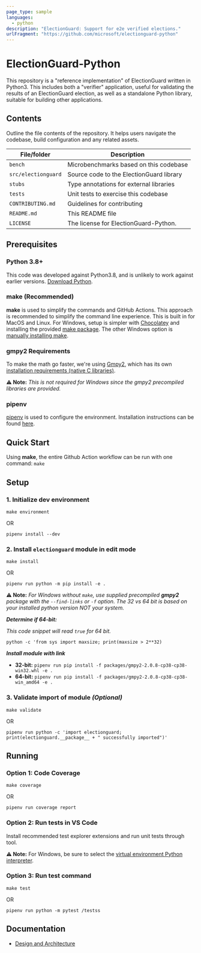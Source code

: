 ```yaml
---
page_type: sample
languages:
  - python
description: "ElectionGuard: Support for e2e verified elections."
urlFragment: "https://github.com/microsoft/electionguard-python"
---
```


# ElectionGuard-Python

<!--
Guidelines on README format: https://review.docs.microsoft.com/help/onboard/admin/samples/concepts/readme-template?branch=master

Guidance on onboarding samples to docs.microsoft.com/samples: https://review.docs.microsoft.com/help/onboard/admin/samples/process/onboarding?branch=master

Taxonomies for products and languages: https://review.docs.microsoft.com/new-hope/information-architecture/metadata/taxonomies?branch=master
-->

This repository is a "reference implementation" of ElectionGuard written in Python3. This includes
both a "verifier" application, useful for validating the results of an ElectionGuard election, as
well as a standalone Python library, suitable for building other applications.

## Contents

Outline the file contents of the repository. It helps users navigate the codebase, build configuration and any related assets.

| File/folder         | Description                              |
| ------------------- | ---------------------------------------- |
| `bench`             | Microbenchmarks based on this codebase   |
| `src/electionguard` | Source code to the ElectionGuard library |
| `stubs`             | Type annotations for external libraries  |
| `tests`             | Unit tests to exercise this codebase     |
| `CONTRIBUTING.md`   | Guidelines for contributing              |
| `README.md`         | This README file                         |
| `LICENSE`           | The license for ElectionGuard-Python.    |

## Prerequisites

### Python 3.8+

This code was developed against Python3.8, and is unlikely to work against earlier versions. [Download Python](https://www.python.org/downloads/).

### make (Recommended)

**make** is used to simplify the commands and GitHub Actions. This approach is recommended to simplify the command line experience. This is built in for MacOS and Linux. For Windows, setup is simpler with [Chocolatey](https://chocolatey.org/install) and installing the provided [make package](https://chocolatey.org/packages/make). The other Windows option is [manually installing make](http://gnuwin32.sourceforge.net/packages/make.htm).

### gmpy2 Requirements

To make the math go faster, we're using [Gmpy2](https://gmpy2.readthedocs.io/en/latest/), which
has its own [installation requirements (native C libraries)](https://gmpy2.readthedocs.io/en/latest/intro.html#installation).

**⚠️ Note:** _This is not required for Windows since the gmpy2 precompiled libraries are provided._

### pipenv

[pipenv](https://github.com/pypa/pipenv) is used to configure the environment. Installation instructions can be found [here](https://github.com/pypa/pipenv#installation).

## Quick Start

Using **make**, the entire Github Action workflow can be run with one command: `make`

## Setup

### 1. Initialize dev environment

```
make environment
```

OR

```
pipenv install --dev
```

### 2. Install `electionguard` module in edit mode

```
make install
```

OR

```
pipenv run python -m pip install -e .
```

**⚠️ Note:** _For Windows without `make`, use supplied precompiled **gmpy2** package with the `--find-links` or `-f` option. The 32 vs 64 bit is based on your installed python version NOT your system._

_**Determine if 64-bit:**_

_This code snippet will read `true` for 64 bit._

`python -c 'from sys import maxsize; print(maxsize > 2**32)`

_**Install module with link**_

- **32-bit:** `pipenv run pip install -f packages/gmpy2-2.0.8-cp38-cp38-win32.whl -e .`
- **64-bit:** `pipenv run pip install -f packages/gmpy2-2.0.8-cp38-cp38-win_amd64 -e .`

### 3. Validate import of module _(Optional)_

```
make validate
```

OR

```
pipenv run python -c 'import electionguard; print(electionguard.__package__ + " successfully imported")'
```

## Running

### Option 1: Code Coverage

```
make coverage
```

OR

```
pipenv run coverage report
```

### Option 2: Run tests in VS Code

Install recommended test explorer extensions and run unit tests through tool.

**⚠️ Note:** For Windows, be sure to select the [virtual environment Python interpreter](https://docs.microsoft.com/en-us/visualstudio/python/installing-python-interpreters).

### Option 3: Run test command

```
make test
```

OR

```
pipenv run python -m pytest /testss
```

## Documentation

- [Design and Architecture](docs/Design_and_Architecture.md)
